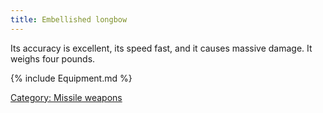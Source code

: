 ```yaml
---
title: Embellished longbow
---
```


Its accuracy is excellent, its speed fast, and it causes massive damage.
It weighs four pounds.

{% include Equipment.md %}

[Category: Missile weapons](Category:_Missile_weapons "wikilink")